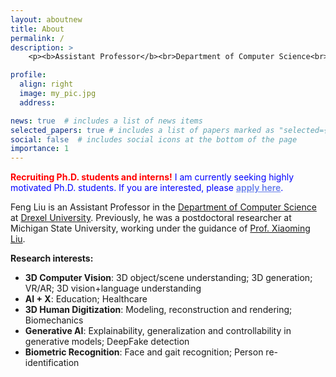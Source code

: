 ```yaml
---
layout: aboutnew
title: About
permalink: /
description: >
    <p><b>Assistant Professor</b><br>Department of Computer Science<br>Drexel University<br>liufeng2915@gmail.com; fl397@drexel.edu</p>

profile:
  align: right
  image: my_pic.jpg
  address: 

news: true  # includes a list of news items
selected_papers: true # includes a list of papers marked as "selected={true}"
social: false  # includes social icons at the bottom of the page
importance: 1
---
```


<p><font color="red"> <b>Recruiting Ph.D. students and interns!</b></font> <font color="blue">I am currently seeking highly motivated Ph.D. students. If you are interested,  please <a href="https://docs.google.com/forms/d/e/1FAIpQLSeqVpcdBiuOVPPv897ubjZS-3uu-Q8RfO3HDo1WTjoAmS4iog/viewform?usp=dialog" target="_blank" style="color: #667eea; font-weight: 600;">apply here</a>.</font></p> 

Feng Liu is an Assistant Professor in the <a href="https://drexel.edu/cci/academics/computer-science-department/">Department of Computer Science</a> at <a href="https://drexel.edu/">Drexel University</a>. Previously, he was a postdoctoral researcher at Michigan State University, working under the guidance of <a href="http://www.cse.msu.edu/~liuxm/index2.html">Prof. Xiaoming Liu</a>. 

**Research interests:**
<ul>
<li><b>3D Computer Vision</b>: 3D object/scene understanding; 3D generation; VR/AR; 3D vision+language understanding</li>
<li><b>AI + X</b>: Education; Healthcare</li>
<li><b>3D Human Digitization</b>: Modeling, reconstruction and rendering; Biomechanics</li>
<li><b>Generative AI</b>: Explainability, generalization and controllability in generative models; DeepFake detection</li>
<li><b>Biometric Recognition</b>: Face and gait recognition; Person re-identification</li>
</ul>

